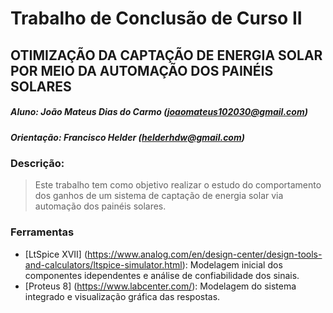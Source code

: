 # Trabalho de Conclusão de Curso II
## OTIMIZAÇÃO DA CAPTAÇÃO DE ENERGIA SOLAR POR MEIO DA AUTOMAÇÃO DOS PAINÉIS SOLARES
##### Aluno: João Mateus Dias do Carmo (joaomateus102030@gmail.com)
##### Orientação: Francisco Helder (helderhdw@gmail.com)

### Descrição: 
  
  > Este trabalho tem como objetivo realizar o estudo do comportamento dos ganhos de um sistema de captação de energia solar via automação dos painéis solares.
  
### Ferramentas
  * [LtSpice XVII] (https://www.analog.com/en/design-center/design-tools-and-calculators/ltspice-simulator.html): Modelagem inicial dos componentes idependentes e análise de confiabilidade dos sinais.
  * [Proteus 8] (https://www.labcenter.com/): Modelagem do sistema integrado e visualização gráfica das respostas.
